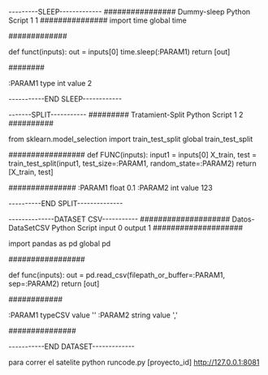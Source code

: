 
---------SLEEP-------------
################
Dummy-sleep
Python Script
1
1
###############
import time
global time

#############

def funct(inputs):
    out = inputs[0]
    time.sleep(:PARAM1)
    return [out]

########

:PARAM1 type int value 2

-----------END SLEEP------------



-------SPLIT-----------
#########
Tratamient-Split
Python Script
1
2
##########


from sklearn.model_selection import train_test_split
global train_test_split

#################
def FUNC(inputs):
    input1 = inputs[0]
    X_train, test = train_test_split(input1, test_size=:PARAM1, random_state=:PARAM2)
    return [X_train, test]

###############
:PARAM1 float 0.1
:PARAM2 int value 123

----------END SPLIT--------------


--------------DATASET CSV-----------
####################
Datos-DataSetCSV
Python Script
input 0
output 1
####################

import pandas as pd
global pd

#################

def func(inputs):
    out = pd.read_csv(filepath_or_buffer=:PARAM1,
                      sep=:PARAM2)
    return [out]


############

:PARAM1 typeCSV  value ''
:PARAM2 string value ','

###############

-----------END DATASET-------------



para correr el satelite 
python runcode.py [proyecto_id] http://127.0.0.1:8081







